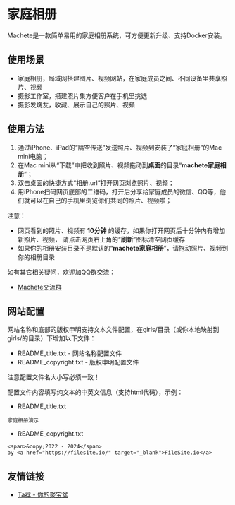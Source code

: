 # 家庭相册

Machete是一款简单易用的家庭相册系统，可方便更新升级、支持Docker安装。


## 使用场景

* 家庭相册，局域网搭建图片、视频网站，在家庭成员之间、不同设备里共享照片、视频
* 摄影工作室，搭建照片集方便客户在手机里挑选
* 摄影发烧友，收藏、展示自己的照片、视频

## 使用方法

1. 通过iPhone、iPad的“隔空传送”发送照片、视频到安装了“家庭相册”的Mac mini电脑；
2. 在Mac mini从“下载”中把收到照片、视频拖动到**桌面**的目录“**machete家庭相册**”；
3. 双击桌面的快捷方式“相册.url”打开网页浏览照片、视频；
4. 用iPhone扫码网页底部的二维码，打开后分享给家庭成员的微信、QQ等，他们就可以在自己的手机里浏览你们共同的照片、视频啦；

注意：
* 网页看到的照片、视频有 **10分钟** 的缓存，如果你打开网页后十分钟内有增加新照片、视频，
请点击网页右上角的“**刷新**”图标清空网页缓存
* 如果你的相册安装目录不是默认的“**machete家庭相册**”，请拖动照片、视频到你的相册目录


如有其它相关疑问，欢迎加QQ群交流：

* <a href="https://jq.qq.com/?_wv=1027&k=WoH3Pv7d" target="_blank">Machete交流群</a>


## 网站配置

网站名称和底部的版权申明支持文本文件配置，在girls/目录（或你本地映射到girls/的目录）下增加以下文件：
* README_title.txt - 网站名称配置文件
* README_copyright.txt - 版权申明配置文件

注意配置文件名大小写必须一致！


配置文件内容填写纯文本的中英文信息（支持html代码），示例：

* README_title.txt
```
家庭相册演示
```

* README_copyright.txt
```
<span>&copy;2022 - 2024</span>
by <a href="https://filesite.io/" target="_blank">FileSite.io</a>
```


## 友情链接

* <a href="https://tajian.tv" target="_blank">Ta荐 - 你的聚宝盆</a>